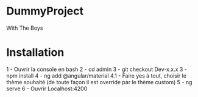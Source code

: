 # DummyProject
With The Boys

# Installation
1 - Ouvrir la console en bash
2 - cd admin
3 - git checkout Dev-x.x.x
3 - npm install
4 - ng add @angular/material
4.1 - Faire yes à tout, choisir le thème souhaité (de toute façon il est override par le thème custom)
5 - ng serve
6 - Ouvrir Localhost:4200